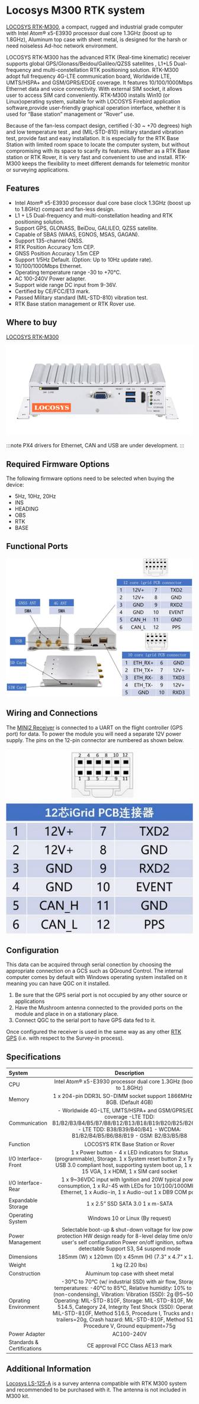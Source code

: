 # Locosys M300 RTK system 

[LOCOSYS RTK-M300](https://www.locosystech.com/en/product/RTK-System/rtk-M300.html), a compact, rugged and industrial grade computer with Intel Atom® x5-E3930 processor dual core 1.3GHz (boost up to 1.8GHz), Aluminum top case with sheet metal, is designed for the harsh or need noiseless Ad-hoc network environment.

LOCOSYS RTK-M300 has the advanced RTK (Real-time kinematic) receiver supports global GPS/Glonass/Beidou/Galileo/QZSS satellites , L1+L5 Dual-frequency and multi-constellation RTK positioning solution. RTK-M300 adopt full frequency 4G-LTE communication board, Worldwide LTE, UMTS/HSPA+ and GSM/GPRS/EDGE coverage. It features 10/100/1000Mbps Ethernet data and voice connectivity. With external SIM socket, it allows user to access SIM card conveniently. RTK-M300 installs Win10 (or Linux)operating system, suitable for with LOCOSYS Firebird application software,provide user-friendly graphical operation interface, whether it is used for “Base station” management or “Rover” use.

Because of the fan-less compact design, certified (-30 ~ +70 degrees) high and low temperature test , and (MIL-STD-810) military standard vibration test, provide fast and easy installation. It is especially for the RTK Base Station with limited room space to locate the computer system, but without compromising with its space to scarify its features. Whether as a RTK Base station or RTK Rover, it is very fast and convenient to use and install. RTK-M300 keeps the flexibility to meet different demands for telemetric monitor or surveying applications.

## Features

- Intel Atom® x5-E3930 processor dual core base clock 1.3GHz (boost up to 1.8GHz) compact and fan-less design.
- L1 + L5 Dual-frequency and multi-constellation heading and RTK positioning solution.
- Support GPS, GLONASS, BeiDou, GALILEO, QZSS satellite.
- Capable of SBAS (WAAS, EGNOS, MSAS, GAGAN).
- Support 135-channel GNSS.
- RTK Position Accuracy 1cm CEP.
- GNSS Position Accuracy 1.5m CEP
- Support 1/5Hz Default. (Option: Up to 10Hz update rate).
- 10/100/1000Mbps Ethernet.
- Operating temperature range -30 to +70°C.
- AC 100-240V Power adapter.
- Support wide range DC input from 9-36V.
- Certified by CE/FCC/E13 mark.
- Passed Military standard (MIL-STD-810) vibration test.
- RTK Base station management or RTK Rover use.

## Where to buy
[LOCOSYS RTK-M300](https://www.locosystech.com/en/product/RTK-System/rtk-M300.html)


![LOCOSYS RTK-M300 mini pc](../../assets/hardware/gps/locosys_m300/locosys_m300_general.png)

:::note
PX4 drivers for Ethernet, CAN and USB are under development.
:::

## Required Firmware Options

The following firmware options need to be selected when buying the device:
- 5Hz, 10Hz, 20Hz 
- INS 
- HEADING
- OBS
- RTK
- BASE 



## Functional Ports

![MINI II 1](../../assets/hardware/gps/rtk_fem_miniII_1.jpg)

## Wiring and Connections

The [MINI2 Receiver](http://www.femtomes.com) is connected to a UART on the flight controller (GPS port) for data.
To power the module you will need a separate 12V power supply.
The pins on the 12-pin connector are numbered as shown below.

![MINI_II_2](../../assets/hardware/gps/rtk_fem_miniII_2.jpg)


## Configuration

This data can be acquired through serial conection by choosing the appropriate connection on a GCS such as QGround Control. The internal computer comes by default with Windows operating system installed on it meaning you can have QGC on it installed. 

1. Be sure that the GPS serial port is not occupied by any other source or applications
2. Have the Mushroom antenna connected to the provided ports on the module and place in on a stationary place. 
3. Connect QGC to the serial port to have GPS data fed to it. 

Once configured the receiver is used in the same way as any other [RTK GPS](../gps_compass/rtk_gps.md) (i.e. with respect to the Survey-in process).

## Specifications

System | Description
:--- | :---: 
CPU |	Intel Atom® x5-E3930 processor dual core 1.3GHz (boost up to 1.8GHz)
Memory | 1 x 204-pin DDR3L SO-DIMM socket support 1866MHz up to 8GB. (Default 4GB)
Communication	| - Worldwide 4G-LTE, UMTS/HSPA+ and GSM/GPRS/EDGE coverage -LTE TDD: B1/B2/B3/B4/B5/B7/B8/B12/B13/B18/B19/B20/B25/B26/B28 - LTE TDD: B38/B39/B40/B41 - WCDMA: B1/B2/B4/B5/B6/B8/B19 - GSM: B2/B3/B5/B8
Function| LOCOSYS RTK Base Station or Rover
I/O Interface-Front	| 1 x Power button - 4 x LED indicators for Status (programmable), Storage. 1 x System reset button 2 x Type A USB 3.0 compliant host, supporting system boot up, 1 x DB-15 VGA, 1 x HDMI, 1 x SIM card socket
I/O Interface-Rear | 1 x 9~36VDC input with Ignition and 20W typical power consumption, 1 x RJ-45 with LEDs for 10/100/1000Mbps Ethernet, 1 x Audio-in, 1 x Audio-out 1 x DB9 COM port
Expandable Storage | 1 x 2.5” SSD SATA 3.0 1 x m-SATA
Operating System | Windows 10 or Linux (By request)
Power Management | Selectable boot-up & shut-down voltage for low power protection HW design ready for 8-level delay time on/off at user's self configuration Power on/off ignition, software detectable Support S3, S4 suspend mode
Dimensions | 185mm (W) x 120mm (D) x 45mm (H) (7.3" x 4.7" x 1.8")
Weight | 1 kg (2.20 lbs)
Construction | Aluminum top case with sheet metal
Oprating Environment	 | -30°C to 70°C (w/ industrial SSD) with air flow, Storage temperatures: -40°C to 85°C, Relative humidity: 10% to 90% (non-condensing), Vibration: Vibration (SSD): 2g @5~500 Hz, Operating: MIL-STD-810F, Storage: MIL-STD-810F, Method 514.5, Category 24, Integrity Test Shock (SSD): Operating: MIL-STD-810F, Method 516.5, Procedure I, Trucks and semi-trailers=20g, Crash hazard: MIL-STD-810F, Method 516.5, Procedure V, Ground equipment=75g
Power Adapter | AC100-240V
Standards & Certifications | CE approval FCC Class AE13 mark

## Additional Information

[Locosys LS-125-A](https://www.locosystech.com/en/product/LS-125-A.html) is a survey antenna compatible with RTK M300 system and recommended to be purchased with it. The antenna is not included in M300 kit. 
